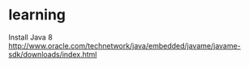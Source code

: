 # learning

Install Java 8
http://www.oracle.com/technetwork/java/embedded/javame/javame-sdk/downloads/index.html
